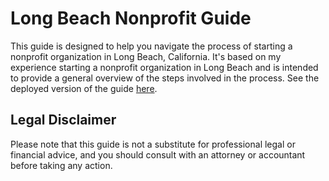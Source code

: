 # Long Beach Nonprofit Guide

This guide is designed to help you navigate the process of starting a nonprofit organization in Long Beach, California. It's based on my experience starting a nonprofit organization in Long Beach and is intended to provide a general overview of the steps involved in the process. See the deployed version of the guide [here](https://www.lbnonprofitguide.org/).

## Legal Disclaimer

Please note that this guide is not a substitute for professional legal or financial advice, and you should consult with an attorney or accountant before taking any action.
